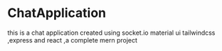 # ChatApplication
this is a chat application created using socket.io material ui tailwindcss ,express and react ,a complete mern project
